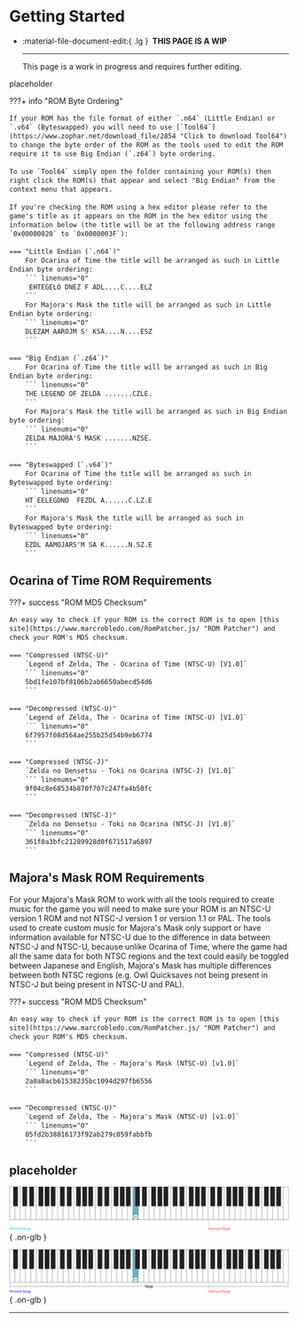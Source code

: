 # Getting Started

<div class="grid cards" markdown>

-   :material-file-document-edit:{ .lg } __&nbsp;THIS PAGE IS A WIP__
  
    ---

    This page is a work in progress and requires further editing.

</div>

placeholder

???+ info "ROM Byte Ordering"

    If your ROM has the file format of either `.n64` (Little Endian) or `.v64` (Byteswapped) you will need to use [`Tool64`](https://www.zophar.net/download_file/2854 "Click to download Tool64") to change the byte order of the ROM as the tools used to edit the ROM require it to use Big Endian (`.z64`) byte ordering.

    To use `Tool64` simply open the folder containing your ROM(s) then right click the ROM(s) that appear and select "Big Endian" from the context menu that appears.

    If you're checking the ROM using a hex editor please refer to the game's title as it appears on the ROM in the hex editor using the information below (the title will be at the following address range `0x00000020` to `0x0000003F`):

    === "Little Endian (`.n64`)"
        For Ocarina of Time the title will be arranged as such in Little Endian byte ordering:
        ``` linenums="0"
         EHTEGELO DNEZ F ADL....C....ELZ
        ```
        For Majora's Mask the title will be arranged as such in Little Endian byte ordering:
        ``` linenums="0"
        DLEZAM AAROJM S' KSA....N....ESZ
        ```

    === "Big Endian (`.z64`)"
        For Ocarina of Time the title will be arranged as such in Big Endian byte ordering:
        ``` linenums="0"
        THE LEGEND OF ZELDA .......CZLE.
        ```
        For Majora's Mask the title will be arranged as such in Big Endian byte ordering:
        ``` linenums="0"
        ZELDA MAJORA'S MASK .......NZSE.
        ```

    === "Byteswapped (`.v64`)"
        For Ocarina of Time the title will be arranged as such in Byteswapped byte ordering:
        ``` linenums="0"
        HT EELEGDNO  FEZDL A......C.LZ.E
        ```
        For Majora's Mask the title will be arranged as such in Byteswapped byte ordering:
        ``` linenums="0"
        EZDL AAMOJARS'M SA K......N.SZ.E
        ```

## Ocarina of Time ROM Requirements

???+ success "ROM MD5 Checksum"

    An easy way to check if your ROM is the correct ROM is to open [this site](https://www.marcrobledo.com/RomPatcher.js/ "ROM Patcher") and check your ROM's MD5 checksum.

    === "Compressed (NTSC-U)"
        `Legend of Zelda, The - Ocarina of Time (NTSC-U) [V1.0]`
        ``` linenums="0"
        5bd1fe107bf8106b2ab6650abecd54d6
        ```

    === "Decompressed (NTSC-U)"
        `Legend of Zelda, The - Ocarina of Time (NTSC-U) [V1.0]`
        ``` linenums="0"
        6f7957f08d564ae255b25d54b9eb6774
        ```

    === "Compressed (NTSC-J)"
        `Zelda no Densetsu - Toki no Ocarina (NTSC-J) [V1.0]`
        ``` linenums="0"
        9f04c8e68534b870f707c247fa4b50fc
        ```

    === "Decompressed (NTSC-J)"
        `Zelda no Densetsu - Toki no Ocarina (NTSC-J) [V1.0]`
        ``` linenums="0"
        361f0a3bfc21289928d0f671517a6897
        ```

## Majora's Mask ROM Requirements

For your Majora's Mask ROM to work with all the tools required to create music for the game you will need to make sure your ROM is an NTSC-U version 1 ROM and not NTSC-J version 1 or version 1.1 or PAL. The tools used to create custom music for Majora's Mask only support or have information available for NTSC-U due to the difference in data between NTSC-J and NTSC-U, because unlike Ocarina of Time, where the game had all the same data for both NTSC regions and the text could easily be toggled between Japanese and English, Majora's Mask has multiple differences between both NTSC regions (e.g. Owl Quicksaves not being present in NTSC-J but being present in NTSC-U and PAL).

???+ success "ROM MD5 Checksum"

    An easy way to check if your ROM is the correct ROM is to open [this site](https://www.marcrobledo.com/RomPatcher.js/ "ROM Patcher") and check your ROM's MD5 checksum.

    === "Compressed (NTSC-U)"
        `Legend of Zelda, The - Majora's Mask (NTSC-U) [v1.0]`
        ``` linenums="0"
        2a0a8acb61538235bc1094d297fb6556
        ```

    === "Decompressed (NTSC-U)"
        `Legend of Zelda, The - Majora's Mask (NTSC-U) [v1.0]`
        ``` linenums="0"
        05fd2b38816173f92ab279c059fabbfb
        ```



## placeholder

![](../docs/assets/images/samples/piano-range-dark.png#only-dark){ .on-glb }

![](../docs/assets/images/samples/piano-range-light.png#only-light){ .on-glb }

-----